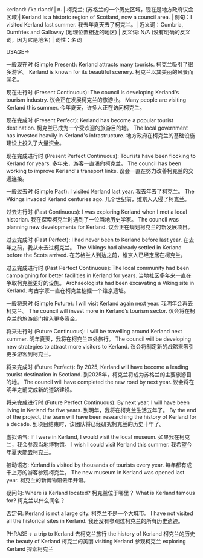 kerland: /ˈkɜːrlənd/ | n. | 柯克兰;  (苏格兰的一个历史区域，现在是地方政府议会区域)| Kerland is a historic region of Scotland, now a council area. | 例句：I visited Kerland last summer. 我去年夏天去了柯克兰。| 近义词：Cumbria, Dumfries and Galloway (地理位置相近的地区) | 反义词: N/A (没有明确的反义词，因为它是地名) | 词性：名词


USAGE->

一般现在时 (Simple Present):
Kerland attracts many tourists. 柯克兰吸引了很多游客。
Kerland is known for its beautiful scenery. 柯克兰以其美丽的风景而闻名。

现在进行时 (Present Continuous):
The council is developing Kerland's tourism industry. 议会正在发展柯克兰的旅游业。
Many people are visiting Kerland this summer. 今年夏天，许多人正在访问柯克兰。


现在完成时 (Present Perfect):
Kerland has become a popular tourist destination. 柯克兰已成为一个受欢迎的旅游目的地。
The local government has invested heavily in Kerland's infrastructure. 地方政府在柯克兰的基础设施建设上投入了大量资金。


现在完成进行时 (Present Perfect Continuous):
Tourists have been flocking to Kerland for years. 多年来，游客一直涌向柯克兰。
The council has been working to improve Kerland's transport links. 议会一直在努力改善柯克兰的交通连接。


一般过去时 (Simple Past):
I visited Kerland last year. 我去年去了柯克兰。
The Vikings invaded Kerland centuries ago.  几个世纪前，维京人入侵了柯克兰。


过去进行时 (Past Continuous):
I was exploring Kerland when I met a local historian. 我在探索柯克兰时遇到了一位当地历史学家。
The council was planning new developments for Kerland. 议会正在规划柯克兰的新发展项目。


过去完成时 (Past Perfect):
I had never been to Kerland before last year. 在去年之前，我从未去过柯克兰。
The Vikings had already settled in Kerland before the Scots arrived. 在苏格兰人到达之前，维京人已经定居在柯克兰。


过去完成进行时 (Past Perfect Continuous):
The local community had been campaigning for better facilities in Kerland for years. 当地社区多年来一直在争取柯克兰更好的设施。
Archaeologists had been excavating a Viking site in Kerland. 考古学家一直在柯克兰挖掘一个维京遗址。


一般将来时 (Simple Future):
I will visit Kerland again next year. 我明年会再去柯克兰。
The council will invest more in Kerland’s tourism sector. 议会将在柯克兰的旅游部门投入更多资金。


将来进行时 (Future Continuous):
I will be travelling around Kerland next summer. 明年夏天，我将在柯克兰四处旅行。
The council will be developing new strategies to attract more visitors to Kerland. 议会将制定新的战略来吸引更多游客到柯克兰。


将来完成时 (Future Perfect):
By 2025, Kerland will have become a leading tourist destination in Scotland. 到2025年，柯克兰将成为苏格兰的主要旅游目的地。
The council will have completed the new road by next year. 议会将在明年之前完成新的道路建设。


将来完成进行时 (Future Perfect Continuous):
By next year, I will have been living in Kerland for five years. 到明年，我将在柯克兰生活五年了。
By the end of the project, the team will have been researching the history of Kerland for a decade. 到项目结束时，该团队将已经研究柯克兰的历史十年了。


虚拟语气:
If I were in Kerland, I would visit the local museum. 如果我在柯克兰，我会参观当地博物馆。
I wish I could visit Kerland this summer. 我希望今年夏天能去柯克兰。


被动语态:
Kerland is visited by thousands of tourists every year. 每年都有成千上万的游客参观柯克兰。
The new museum in Kerland was opened last year. 柯克兰的新博物馆去年开馆。


疑问句:
Where is Kerland located? 柯克兰位于哪里？
What is Kerland famous for? 柯克兰以什么闻名？


否定句:
Kerland is not a large city. 柯克兰不是一个大城市。
I have not visited all the historical sites in Kerland. 我还没有参观过柯克兰的所有历史遗迹。


PHRASE->
a trip to Kerland  去柯克兰旅行
the history of Kerland  柯克兰的历史
the beauty of Kerland  柯克兰的美丽
visiting Kerland  参观柯克兰
exploring Kerland  探索柯克兰
